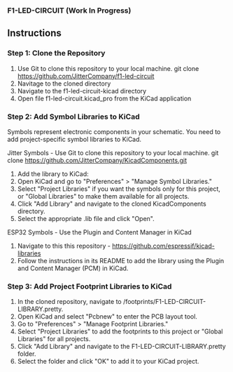 ### F1-LED-CIRCUIT (Work In Progress)

## Instructions

### Step 1: Clone the Repository
  1. Use Git to clone this repository to your local machine.
  git clone https://github.com/JitterCompany/f1-led-circuit
  2. Navitage to the cloned directory
  3. Navigate to the f1-led-circuit-kicad directory
  4. Open file f1-led-circuit.kicad_pro from the KiCad application

### Step 2: Add Symbol Libraries to KiCad
Symbols represent electronic components in your schematic. 
You need to add project-specific symbol libraries to KiCad.

Jitter Symbols - Use Git to clone this repository to your local machine.
  git clone https://github.com/JitterCompany/KicadComponents.git

  1. Add the library to KiCad:
  2. Open KiCad and go to "Preferences" > "Manage Symbol Libraries."
  3. Select "Project Libraries" if you want the symbols only for this project, or "Global Libraries" to make them available for all projects.
  4. Click "Add Library" and navigate to the cloned KicadComponents directory.
  5. Select the appropriate .lib file and click "Open".

ESP32 Symbols - Use the Plugin and Content Manager in KiCad
  
  1. Navigate to this this repository - https://github.com/espressif/kicad-libraries
  2. Follow the instructions in its README to add the library using the Plugin and Content Manager (PCM) in KiCad.
  
### Step 3: Add Project Footprint Libraries to KiCad

  1. In the cloned repository, navigate to /footprints/F1-LED-CIRCUIT-LIBRARY.pretty.
  2. Open KiCad and select "Pcbnew" to enter the PCB layout tool.
  3. Go to "Preferences" > "Manage Footprint Libraries."
  4. Select "Project Libraries" to add the footprints to this project or "Global Libraries" for all projects.
  5. Click "Add Library" and navigate to the F1-LED-CIRCUIT-LIBRARY.pretty folder.
  6. Select the folder and click "OK" to add it to your KiCad project.

